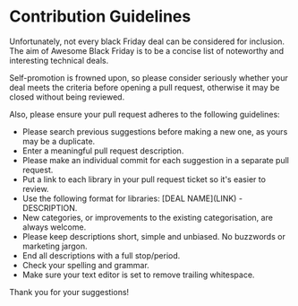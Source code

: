 # Contribution Guidelines

Unfortunately, not every black Friday deal can be considered for inclusion. The aim of Awesome Black Friday is to be a concise list of noteworthy and interesting technical deals.

Self-promotion is frowned upon, so please consider seriously whether your deal meets the criteria before opening a pull request, otherwise it may be closed without being reviewed.

Also, please ensure your pull request adheres to the following guidelines:

* Please search previous suggestions before making a new one, as yours may be a duplicate.
* Enter a meaningful pull request description.
* Please make an individual commit for each suggestion in a separate pull request.
* Put a link to each library in your pull request ticket so it's easier to review.
* Use the following format for libraries: \[DEAL NAME\]\(LINK\) - DESCRIPTION.
* New categories, or improvements to the existing categorisation, are always welcome.
* Please keep descriptions short, simple and unbiased. No buzzwords or marketing jargon.
* End all descriptions with a full stop/period.
* Check your spelling and grammar.
* Make sure your text editor is set to remove trailing whitespace.

Thank you for your suggestions!
